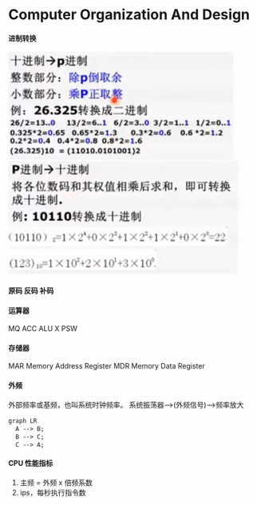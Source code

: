 # Computer Organization And Design
#### 进制转换

![](../../images/cod/10_p.png)
![](../../images/cod/p_10.png)

#### 原码 反码 补码

#### 运算器

MQ
ACC
ALU
X
PSW

#### 存储器
MAR Memory Address Register
MDR Memory Data Register


#### 外频

外部频率或基频，也叫系统时钟频率。
系统振荡器——>(外频信号)——>频率放大

```mermaid
graph LR
  A --> B;
  B --> C;
  C --> A;
```

#### CPU 性能指标

1. 主频 = 外频 x 倍频系数
2. ips，每秒执行指令数